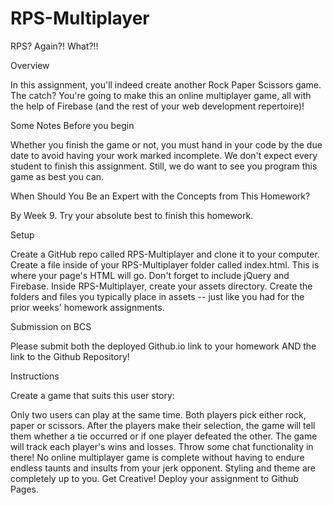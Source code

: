 # RPS-Multiplayer

RPS? Again?! What?!!


Overview

In this assignment, you'll indeed create another Rock Paper Scissors game. The catch? You're going to make this an online multiplayer game, all with the help of Firebase (and the rest of your web development repertoire)!


Some Notes Before you begin


Whether you finish the game or not, you must hand in your code by the due date to avoid having your work marked incomplete. 
We don't expect every student to finish this assignment. Still, we do want to see you program this game as best you can.



When Should You Be an Expert with the Concepts from This Homework?

By Week 9. Try your absolute best to finish this homework.


Setup


Create a GitHub repo called RPS-Multiplayer and clone it to your computer.
Create a file inside of your RPS-Multiplayer folder called index.html. This is where your page's HTML will go.
Don't forget to include jQuery and Firebase.
Inside RPS-Multiplayer, create your assets directory.
Create the folders and files you typically place in assets -- just like you had for the prior weeks' homework assignments.



Submission on BCS


Please submit both the deployed Github.io link to your homework AND the link to the Github Repository!



Instructions



Create a game that suits this user story:


Only two users can play at the same time.
Both players pick either rock, paper or scissors. After the players make their selection, the game will tell them whether a tie occurred or if one player defeated the other.
The game will track each player's wins and losses.
Throw some chat functionality in there! No online multiplayer game is complete without having to endure endless taunts and insults from your jerk opponent.
Styling and theme are completely up to you. Get Creative!
Deploy your assignment to Github Pages.
